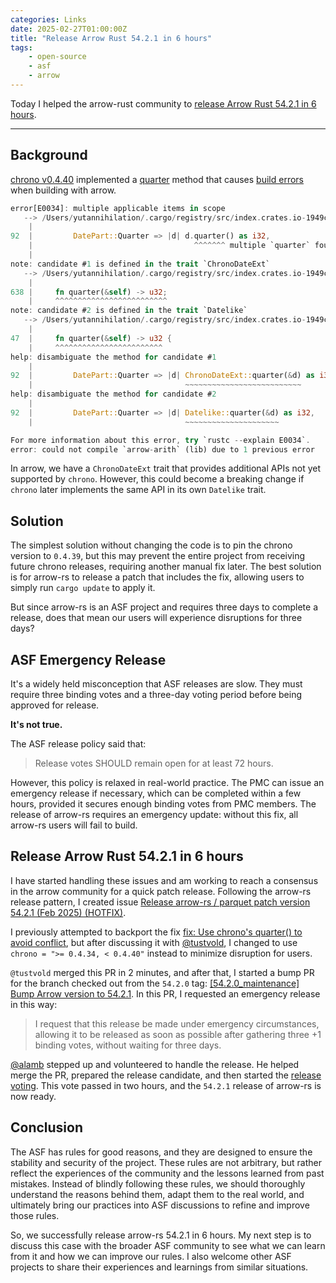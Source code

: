 ```yaml
---
categories: Links
date: 2025-02-27T01:00:00Z
title: "Release Arrow Rust 54.2.1 in 6 hours"
tags:
    - open-source
    - asf
    - arrow
---
```


Today I helped the arrow-rust community to [release Arrow Rust 54.2.1 in 6 hours](https://github.com/apache/arrow-rs/issues/7209).

---

## Background

[chrono v0.4.40](https://github.com/chronotope/chrono/releases/tag/v0.4.40) implemented a [quarter](https://github.com/chronotope/chrono/pull/1666) method that causes [build errors](https://github.com/apache/arrow-rs/issues/7196) when building with arrow.

```rust
error[E0034]: multiple applicable items in scope
   --> /Users/yutannihilation/.cargo/registry/src/index.crates.io-1949cf8c6b5b557f/arrow-arith-54.2.0/src/temporal.rs:92:36
    |
92  |         DatePart::Quarter => |d| d.quarter() as i32,
    |                                    ^^^^^^^ multiple `quarter` found
    |
note: candidate #1 is defined in the trait `ChronoDateExt`
   --> /Users/yutannihilation/.cargo/registry/src/index.crates.io-1949cf8c6b5b557f/arrow-arith-54.2.0/src/temporal.rs:638:5
    |
638 |     fn quarter(&self) -> u32;
    |     ^^^^^^^^^^^^^^^^^^^^^^^^^
note: candidate #2 is defined in the trait `Datelike`
   --> /Users/yutannihilation/.cargo/registry/src/index.crates.io-1949cf8c6b5b557f/chrono-0.4.40/src/traits.rs:47:5
    |
47  |     fn quarter(&self) -> u32 {
    |     ^^^^^^^^^^^^^^^^^^^^^^^^
help: disambiguate the method for candidate #1
    |
92  |         DatePart::Quarter => |d| ChronoDateExt::quarter(&d) as i32,
    |                                  ~~~~~~~~~~~~~~~~~~~~~~~~~~
help: disambiguate the method for candidate #2
    |
92  |         DatePart::Quarter => |d| Datelike::quarter(&d) as i32,
    |                                  ~~~~~~~~~~~~~~~~~~~~~

For more information about this error, try `rustc --explain E0034`.
error: could not compile `arrow-arith` (lib) due to 1 previous error
```

In arrow, we have a `ChronoDateExt` trait that provides additional APIs not yet supported by `chrono`. However, this could become a breaking change if `chrono` later implements the same API in its own `Datelike` trait.

## Solution

The simplest solution without changing the code is to pin the chrono version to `0.4.39`, but this may prevent the entire project from receiving future chrono releases, requiring another manual fix later. The best solution is for arrow-rs to release a patch that includes the fix, allowing users to simply run `cargo update` to apply it.

But since arrow-rs is an ASF project and requires three days to complete a release, does that mean our users will experience disruptions for three days?

## ASF Emergency Release

It's a widely held misconception that ASF releases are slow. They must require three binding votes and a three-day voting period before being approved for release.

**It's not true.**

The ASF release policy said that:

> Release votes SHOULD remain open for at least 72 hours.

However, this policy is relaxed in real-world practice. The PMC can issue an emergency release if necessary, which can be completed within a few hours, provided it secures enough binding votes from PMC members. The release of arrow-rs requires an emergency update: without this fix, all arrow-rs users will fail to build.

## Release Arrow Rust 54.2.1 in 6 hours

I have started handling these issues and am working to reach a consensus in the arrow community for a quick patch release. Following the arrow-rs release pattern, I created issue [Release arrow-rs / parquet patch version 54.2.1 (Feb 2025) (HOTFIX)](https://github.com/apache/arrow-rs/issues/7209).

I previously attempted to backport the fix [fix: Use chrono's quarter() to avoid conflict](https://github.com/apache/arrow-rs/pull/7198), but after discussing it with [@tustvold](https://github.com/tustvold), I changed to use `chrono = ">= 0.4.34, < 0.4.40"` instead to minimize disruption for users.

`@tustvold` merged this PR in 2 minutes, and after that, I started a bump PR for the branch checked out from the `54.2.0` tag: [[54.2.0_maintenance] Bump Arrow version to 54.2.1](https://github.com/apache/arrow-rs/pull/7207). In this PR, I requested an emergency release in this way:

> I request that this release be made under emergency circumstances, allowing it to be released as soon as possible after gathering three +1 binding votes, without waiting for three days.

[@alamb](https://github.com/alamb) stepped up and volunteered to handle the release. He helped merge the PR, prepared the release candidate, and then started the [release voting](https://lists.apache.org/thread/yjcjkv79d3wkpoj5d41y9q8ozvld3kxl). This vote passed in two hours, and the `54.2.1` release of arrow-rs is now ready.

## Conclusion

The ASF has rules for good reasons, and they are designed to ensure the stability and security of the project. These rules are not arbitrary, but rather reflect the experiences of the community and the lessons learned from past mistakes. Instead of blindly following these rules, we should thoroughly understand the reasons behind them, adapt them to the real world, and ultimately bring our practices into ASF discussions to refine and improve those rules.

So, we successfully release arrow-rs 54.2.1 in 6 hours. My next step is to discuss this case with the broader ASF community to see what we can learn from it and how we can improve our rules. I also welcome other ASF projects to share their experiences and learnings from similar situations.
